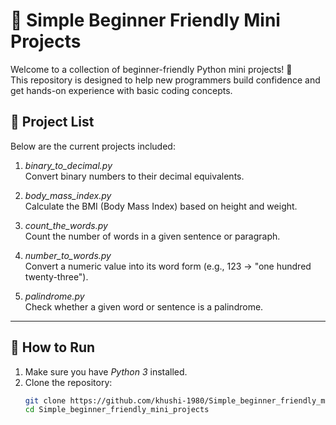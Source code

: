 # 🧠 Simple Beginner Friendly Mini Projects

Welcome to a collection of beginner-friendly Python mini projects! 🐍  
This repository is designed to help new programmers build confidence and get hands-on experience with basic coding concepts.

## 📁 Project List

Below are the current projects included:

1. *binary_to_decimal.py*  
   Convert binary numbers to their decimal equivalents.

2. *body_mass_index.py*  
   Calculate the BMI (Body Mass Index) based on height and weight.

3. *count_the_words.py*  
   Count the number of words in a given sentence or paragraph.

4. *number_to_words.py*  
   Convert a numeric value into its word form (e.g., 123 → "one hundred twenty-three").

5. *palindrome.py*  
   Check whether a given word or sentence is a palindrome.

---

## 🔧 How to Run

1. Make sure you have *Python 3* installed.
2. Clone the repository:
   ```bash
   git clone https://github.com/khushi-1980/Simple_beginner_friendly_mini_projects.git
   cd Simple_beginner_friendly_mini_projects

